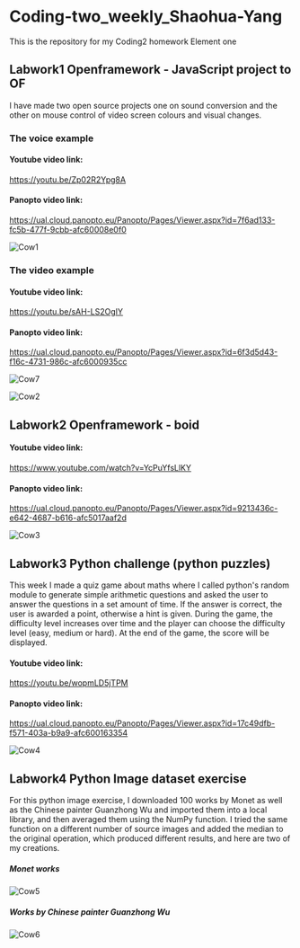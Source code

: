 # Coding-two_weekly_Shaohua-Yang

This is the repository for my Coding2 homework Element one

## Labwork1 Openframework - JavaScript project to OF

I have made two open source projects one on sound conversion and the other on mouse control of video screen colours and visual changes.

### The voice example

#### Youtube video link:

https://youtu.be/Zp02R2Ypg8A

#### Panopto video link:

https://ual.cloud.panopto.eu/Panopto/Pages/Viewer.aspx?id=7f6ad133-fc5b-477f-9cbb-afc60008e0f0

![Cow1](https://github.com/yrrrng/Coding-two_weekly_Shaohua-Yang/raw/main/coding%20two%20image/1.png "Cow1")

### The video example

#### Youtube video link:

https://youtu.be/sAH-LS2OgIY

#### Panopto video link:

https://ual.cloud.panopto.eu/Panopto/Pages/Viewer.aspx?id=6f3d5d43-f16c-4731-986c-afc6000935cc

![Cow7](https://github.com/yrrrng/Coding-two_weekly_Shaohua-Yang/raw/main/coding%20two%20image/7.png "Cow7")

![Cow2](https://github.com/yrrrng/Coding-two_weekly_Shaohua-Yang/raw/main/coding%20two%20image/2.png "Cow2")


## Labwork2 Openframework - boid

#### Youtube video link:

https://www.youtube.com/watch?v=YcPuYfsLlKY

#### Panopto video link:

https://ual.cloud.panopto.eu/Panopto/Pages/Viewer.aspx?id=9213436c-e642-4687-b616-afc5017aaf2d

![Cow3](https://github.com/yrrrng/Coding-two_weekly_Shaohua-Yang/raw/main/coding%20two%20image/3.png "Cow3")


## Labwork3 Python challenge (python puzzles)

This week I made a quiz game about maths where I called python's random module to generate simple arithmetic questions and asked the user to answer the questions in a set amount of time. If the answer is correct, the user is awarded a point, otherwise a hint is given. During the game, the difficulty level increases over time and the player can choose the difficulty level (easy, medium or hard). At the end of the game, the score will be displayed.

#### Youtube video link:

https://youtu.be/wopmLD5jTPM

#### Panopto video link:

https://ual.cloud.panopto.eu/Panopto/Pages/Viewer.aspx?id=17c49dfb-f571-403a-b9a9-afc600163354

![Cow4](https://github.com/yrrrng/Coding-two_weekly_Shaohua-Yang/raw/main/coding%20two%20image/4.png "Cow4")


## Labwork4 Python Image dataset exercise

For this python image exercise, I downloaded 100 works by Monet as well as the Chinese painter Guanzhong Wu and imported them into a local library, and then averaged them using the NumPy function. I tried the same function on a different number of source images and added the median to the original operation, which produced different results, and here are two of my creations.

##### Monet works 

![Cow5](https://github.com/yrrrng/Coding-two_weekly_Shaohua-Yang/raw/main/coding%20two%20image/5.png "Cow5")

##### Works by Chinese painter Guanzhong Wu

![Cow6](https://github.com/yrrrng/Coding-two_weekly_Shaohua-Yang/raw/main/coding%20two%20image/6.png "Cow6")

